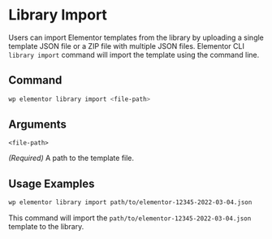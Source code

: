 # Library Import

<Badge type="tip" vertical="top" text="Elementor Core" /> <Badge type="warning" vertical="top" text="Advanced" />

Users can import Elementor templates from the library by uploading a single template JSON file or a ZIP file with multiple JSON files. Elementor CLI `library import` command will import the template using the command line.

## Command

```bash
wp elementor library import <file-path>
```

## Arguments

`<file-path>`

_(Required)_ A path to the template file.

## Usage Examples

```bash
wp elementor library import path/to/elementor-12345-2022-03-04.json
```

This command will import the `path/to/elementor-12345-2022-03-04.json` template to the library.
